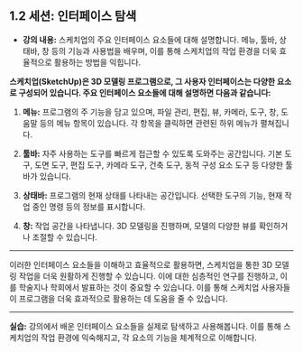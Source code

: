 ## 1.2 세션: 인터페이스 탐색

- **강의 내용:** 스케치업의 주요 인터페이스 요소들에 대해 설명합니다. 메뉴, 툴바, 상태바, 창 등의 기능과 사용법을 배우며, 이를 통해 스케치업의 작업 환경을 더욱 효율적으로 활용하는 방법을 익힙니다.

**스케치업(SketchUp)은 3D 모델링 프로그램으로, 그 사용자 인터페이스는 다양한 요소로 구성되어 있습니다. 주요 인터페이스 요소들에 대해 설명하면 다음과 같습니다:**

1. **메뉴:** 프로그램의 주 기능을 담고 있으며, 파일 관리, 편집, 뷰, 카메라, 도구, 창, 도움말 등의 메뉴 항목이 있습니다. 각 항목을 클릭하면 관련된 하위 메뉴가 펼쳐집니다.

2. **툴바:** 자주 사용하는 도구를 빠르게 접근할 수 있도록 도와주는 공간입니다. 기본 도구, 도면 도구, 편집 도구, 카메라 도구, 건축 도구, 동적 구성 요소 도구 등 다양한 툴바가 있습니다.

3. **상태바:** 프로그램의 현재 상태를 나타내는 공간입니다. 선택한 도구의 기능, 현재 작업 중인 명령 등의 정보를 표시합니다.

4. **창:** 작업 공간을 나타냅니다. 3D 모델링을 진행하며, 모델의 다양한 뷰를 확인하거나 조절할 수 있습니다.

---

이러한 인터페이스 요소들을 이해하고 효율적으로 활용하면, 스케치업을 통한 3D 모델링 작업을 더욱 원활하게 진행할 수 있습니다. 이에 대한 심층적인 연구를 진행하고, 이를 학술지나 학회에서 발표하는 것이 중요할 수 있습니다. 이를 통해 스케치업 사용자들이 프로그램을 더욱 효과적으로 활용하는 데 도움을 줄 수 있습니다.

---

**실습:** 강의에서 배운 인터페이스 요소들을 실제로 탐색하고 사용해봅니다. 이를 통해 스케치업의 작업 환경에 익숙해지고, 각 요소의 기능을 체계적으로 이해합니다.
